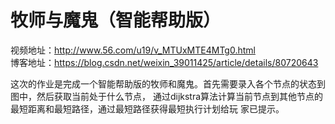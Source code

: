 # 牧师与魔鬼（智能帮助版）

视频地址：http://www.56.com/u19/v_MTUxMTE4MTg0.html  
博客地址：https://blog.csdn.net/weixin_39011425/article/details/80720643
  
这次的作业是完成一个智能帮助版的牧师和魔鬼。首先需要录入各个节点的状态到图中，然后获取当前处于什么节点，
通过dijkstra算法计算当前节点到其他节点的最短距离和最短路径，通过最短路径获得最短执行计划给玩
家已提示。

